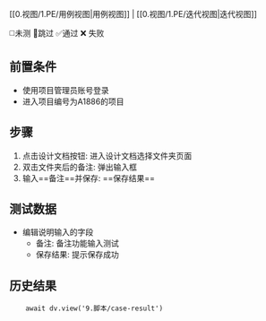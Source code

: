 [[0.视图/1.PE/用例视图|用例视图]] | [[0.视图/1.PE/迭代视图|迭代视图]]

 ◻️未测    🚫跳过     ✅通过    ❌ 失败
## 前置条件

- 使用项目管理员账号登录
- 进入项目编号为A1886的项目

## 步骤

1. 点击设计文档按钮: 进入设计文档选择文件夹页面
2. 双击文件夹后的备注: 弹出输入框
3. 输入==备注==并保存: ==保存结果==

## 测试数据

- 编辑说明输入的字段
	- 备注: 备注功能输入测试
	- 保存结果: 提示保存成功

## 历史结果

```dataviewjs
    await dv.view('9.脚本/case-result')
```
